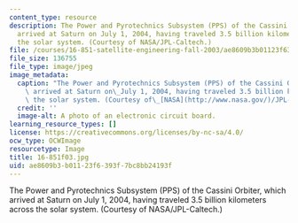 ```yaml
---
content_type: resource
description: The Power and Pyrotechnics Subsystem (PPS) of the Cassini Orbiter, which
  arrived at Saturn on July 1, 2004, having traveled 3.5 billion kilometers across
  the solar system. (Courtesy of NASA/JPL-Caltech.)
file: /courses/16-851-satellite-engineering-fall-2003/ae8609b3b01123f6393f7bc8bb24193f_c16-851f03.jpg
file_size: 136755
file_type: image/jpeg
image_metadata:
  caption: "The Power and Pyrotechnics Subsystem (PPS) of the Cassini Orbiter, which\
    \ arrived at Saturn on\_July 1, 2004, having traveled 3.5 billion kilometers across\
    \ the solar system. (Courtesy of\_[NASA](http://www.nasa.gov/)/JPL-Caltech.)"
  credit: ''
  image-alt: A photo of an electronic circuit board.
learning_resource_types: []
license: https://creativecommons.org/licenses/by-nc-sa/4.0/
ocw_type: OCWImage
resourcetype: Image
title: 16-851f03.jpg
uid: ae8609b3-b011-23f6-393f-7bc8bb24193f
---
```

The Power and Pyrotechnics Subsystem (PPS) of the Cassini Orbiter, which arrived at Saturn on July 1, 2004, having traveled 3.5 billion kilometers across the solar system. (Courtesy of NASA/JPL-Caltech.)